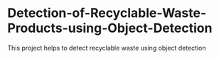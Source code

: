 # Detection-of-Recyclable-Waste-Products-using-Object-Detection
This project helps to detect recyclable waste using object detection
